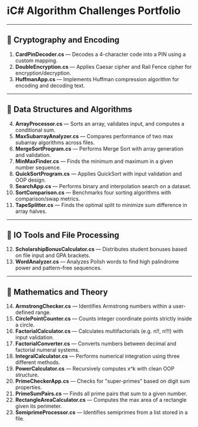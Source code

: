 # ℹ️C# Algorithm Challenges Portfolio

---

## 📁 Cryptography and Encoding
1. **CardPinDecoder.cs** — Decodes a 4-character code into a PIN using a custom mapping.  
2. **DoubleEncryption.cs** — Applies Caesar cipher and Rail Fence cipher for encryption/decryption. 
3. **HuffmanApp.cs** — Implements Huffman compression algorithm for encoding and decoding text.
---

## 🧠 Data Structures and Algorithms
4. **ArrayProcessor.cs** — Sorts an array, validates input, and computes a conditional sum. 
5. **MaxSubarrayAnalyzer.cs** — Compares performance of two max subarray algorithms across files.  
6. **MergeSortProgram.cs** — Performs Merge Sort with array generation and validation.  
7. **MinMaxFinder.cs** — Finds the minimum and maximum in a given number sequence.  
8. **QuickSortProgram.cs** — Applies QuickSort with input validation and OOP design.  
9. **SearchApp.cs** — Performs binary and interpolation search on a dataset. 
10. **SortComparison.cs** — Benchmarks four sorting algorithms with comparison/swap metrics. 
11. **TapeSplitter.cs** — Finds the optimal split to minimize sum difference in array halves.
---

## 📂 IO Tools and File Processing
12. **ScholarshipBonusCalculator.cs** — Distributes student bonuses based on file input and GPA brackets.  
13. **WordAnalyzer.cs** — Analyzes Polish words to find high palindrome power and pattern-free sequences.


---

## 📐 Mathematics and Theory
14. **ArmstrongChecker.cs** — Identifies Armstrong numbers within a user-defined range. 
15. **CirclePointCounter.cs** — Counts integer coordinate points strictly inside a circle.  
16. **FactorialCalculator.cs** — Calculates multifactorials (e.g. n!!, n!!!) with input validation.  
17. **FactorialConverter.cs** — Converts numbers between decimal and factorial numeral systems.  
18. **IntegralCalculator.cs** — Performs numerical integration using three different methods.  
19. **PowerCalculator.cs** — Recursively computes x^k with clean OOP structure. 
20. **PrimeCheckerApp.cs** — Checks for "super-primes" based on digit sum properties. 
21. **PrimeSumPairs.cs** — Finds all prime pairs that sum to a given number.  
22. **RectangleAreaCalculator.cs** — Computes the max area of a rectangle given its perimeter. 
23. **SemiprimeProcessor.cs** — Identifies semiprimes from a list stored in a file.  